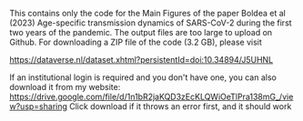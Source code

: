 This contains only the code for the Main Figures of the paper Boldea et al (2023) Age-specific transmission dynamics of
SARS-CoV-2 during the first two years of the
pandemic. The output files are too large to upload on Github. For downloading a ZIP file of the code (3.2 GB), please visit

https://dataverse.nl/dataset.xhtml?persistentId=doi:10.34894/J5UHNL

If an institutional login is required and you don't have one, you can also download it from my website:
https://drive.google.com/file/d/1n1bR2jaKQD3zEcKLQWiOeTlPra138mG_/view?usp=sharing
Click download if it throws an error first, and it should work
